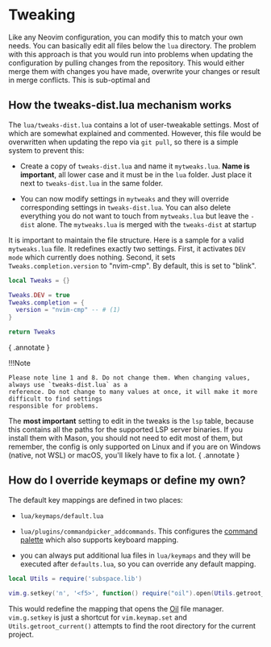 # Tweaking
Like any Neovim configuration, you can modify this to match your own needs. You can basically edit all 
files below the `lua` directory. The problem with this approach is that you would run into problems when 
updating the configuration by pulling changes from the repository. This would either merge them with 
changes you have made, overwrite your changes or result in merge conflicts. This is sub-optimal and 

## How the tweaks-dist.lua mechanism works

The `lua/tweaks-dist.lua` contains a lot of user-tweakable settings. Most of which are somewhat explained 
and commented. However, this file would be overwritten when updating the repo via `git pull`, so there is 
a simple system to prevent this:

- Create a copy of `tweaks-dist.lua` and name it `mytweaks.lua`. **Name is important**, all lower case and it 
  must be in the `lua` folder. Just place it next to `tweaks-dist.lua` in the same folder.

- You can now modify settings in `mytweaks` and they will override corresponding settings in 
  `tweaks-dist.lua`. You can also delete everything you do not want to touch from `mytweaks.lua` but 
  leave the `-dist` alone. The `mytweaks.lua` is merged with the `tweaks-dist` at startup

It is important to maintain the file structure. Here is a sample for a valid `mytweaks.lua` file. It 
redefines exactly two settings. First, it activates `DEV mode` which currently does nothing. Second, it 
sets `Tweaks.completion.version` to "nvim-cmp". By default, this is set to "blink".


```lua linenums="1"
local Tweaks = {}

Tweaks.DEV = true
Tweaks.completion = {
  version = "nvim-cmp" -- # (1)
}

return Tweaks

```
{ .annotate }

!!!Note

    Please note line 1 and 8. Do not change them. When changing values, always use `tweaks-dist.lua` as a 
    reference. Do not change to many values at once, it will make it more difficult to find settings 
    responsible for problems.

The **most important** setting to edit in the tweaks is the `lsp` table, because this contains all the 
paths for the supported LSP server binaries. If you install them with Mason, you should not need to edit 
most of them, but remember, the config is only supported on Linux and if you are on Windows (native, not 
WSL) or macOS, you'll likely have to fix a lot.
{ .annotate }

## How do I override keymaps or define my own?

The default key mappings are defined in two places:

- `lua/keymaps/default.lua`

- `lua/plugins/commandpicker_addcommands`. This configures the [command palette](../Plugins/commandpalette.md)
  which also supports keyboard mapping.

- you can always put additional lua files in `lua/keymaps` and they will be executed after 
  `defaults.lua`, so you can override any default mapping.

```lua
local Utils = require('subspace.lib')

vim.g.setkey('n', '<f5>', function() require("oil").open(Utils.getroot_current()) end, "Open Oil file manager")
```
This would redefine the mapping that opens the [Oil](../Plugins/oil.md) file manager. `vim.g.setkey` is 
just a shortcut for `vim.keymap.set` and `Utils.getroot_current()` attempts to find the root directory 
for the current project.
